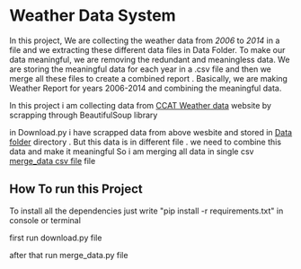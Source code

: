 # Weather Data System

In this project, We are collecting the weather data from *2006* to *2014* in a file and we extracting these different data files in Data Folder. To make our data meaningful, we are removing the redundant and meaningless data. We are storing the meaningful data for each year in a .csv file and then we merge all these files to create a combined report . Basically, we are making Weather Report for years 2006-2014 and combining the meaningful data.


In this project i am collecting data from [CCAT Weather data](http://www.submm.caltech.edu/submm.org/site/weather/) website by scrapping through BeautifulSoup library 

in Download.py i have scrapped data from above wesbite and stored in [Data folder](data/) directory . But this data is in different file . we need to combine this data and make it meaningful So i am merging all data in single csv [merge_data csv file](ccat_site_weather_data_2006_to_2014.csv) file 


## How To run this Project

To install all the dependencies just write "pip install -r requirements.txt" in console or terminal


first run download.py file 

after that run merge_data.py file 






